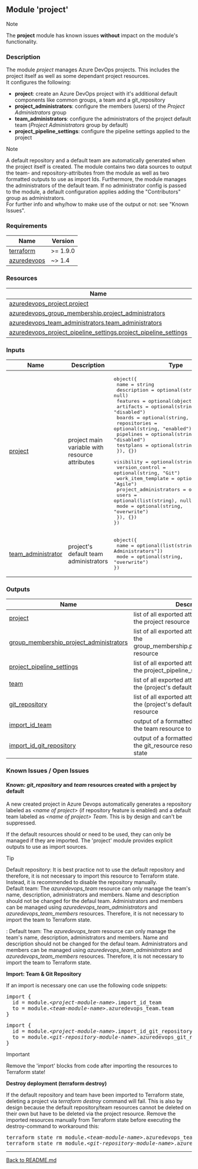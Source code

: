 ## Module 'project'

> [!NOTE]  
> The **project** module has known issues **without** impact on the module's functionality. 

### Description

The module <i>project</i> manages Azure DevOps projects. This includes the project itself as well as some dependant project resources.  
It configures the following:  
* **project**: create an Azure DevOps project with it's additional default components like common groups, a team and a git_repository
* **project_administrators**: configure the members (users) of the *Project Administrators* group
* **team_administrators**: configure the administrators of the project default team (*Project Administrators* group by default)
* **project_pipeline_settings**: configure the pipeline settings applied to the project

> [!NOTE]  
> A default repository and a default team are automatically generated when the project itself is created. The module contains two data sources to output the team- and repository-attributes from the module as well as two formatted outputs to use as import Ids. Furthermore, the module manages the administrators of the default team. If no administrator config is passed to the module, a default configuration applies adding the "Contributors" group as administrators.  
> For further info and why/how to make use of the output or not: see "Known Issues".  

### Requirements

| Name | Version |
|------|---------|
| <a name="requirement_terraform"></a> [terraform](#requirement\_terraform) | >= 1.9.0 |
| <a name="requirement_azuredevops"></a> [azuredevops](#requirement\_azuredevops) | ~> 1.4 |

### Resources

| Name | Type |
|------|------|
| [azuredevops_project.project](https://registry.terraform.io/providers/microsoft/azuredevops/latest/docs/resources/project) | resource |
| [azuredevops_group_membership.project_administrators](https://registry.terraform.io/providers/microsoft/azuredevops/latest/docs/resources/group_membership) | resource |
| [azuredevops_team_administrators.team_administrators](https://registry.terraform.io/providers/microsoft/azuredevops/latest/docs/resources/team_administrators) | resource |
| [azuredevops_project_pipeline_settings.project_pipeline_settings](https://registry.terraform.io/providers/microsoft/azuredevops/latest/docs/resources/project_pipeline_settings) | resource |


### Inputs

| Name | Description | Type | Default | Required |
|------|-------------|------|---------|:--------:|
| <a name="input_project"></a> [project](#input\_project) | project main variable with resource attributes | <pre>object({<br>  name = string<br>  description = optional(string, null)<br>  features = optional(object({<br>    artifacts = optional(string, "disabled")<br>    boards = optional(string, "enabled")<br>    repositories = optional(string, "enabled")<br>    pipelines = optional(string, "disabled")<br>    testplans = optional(string, "disabled")<br>  }), {})<br>  visibility = optional(string, "private")<br>  version_control = optional(string, "Git")<br>  work_item_template = optional(string, "Agile")<br>  project_administrators = optional(object({<br>    users = optional(list(string), null)<br>    mode = optional(string, "overwrite")<br>  }), {})<br>})</pre> | none | yes |
| <a name="input_team_administrator"></a> [team\_administrator](#input\_team\_administrator) | project's default team administrators | <pre>object({<br>  name = optional(list(string), ["Project Administrators"])<br>  mode = optional(string, "overwrite")<br>})</pre> | <pre>object({<br>  name = ["Project Administrators"]<br>  mode = "overwrite"<br>})</pre> | no |

### Outputs

| Name | Description |
|------|-------------|
| <a name="ouput_project"></a> [project](#output\_project) | list of all exported attributes values from the project resource |
| <a name="ouput_group_membership_project_administrators"></a> [group\_membership\_project\_administrators](#output\_group\_membership\_project\_administrators) | list of all exported attribute values from the group_membership.project_administrators resource |
| <a name="ouput_project_pipeline_settings"></a> [project_pipeline_settings](#output\_project\_pipeline\_settings) | list of all exported attributes values from the project_pipeline_settings resource |
| <a name="ouput_team"></a> [team](#output\_team) | list of all exported attributes values from the (project's default) team resource |
| <a name="ouput_git_repository"></a> [git_repository](#output\_git\_repository) | list of all exported attributes values from the (project's default) git_repository resource |
| <a name="ouput_import_id_team"></a> [import_id_team](#output\_import\_id\_team) | output of a formatted id needed to import the team resource to Terraform state |
| <a name="ouput_import_id_git_repository"></a> [import_id_git_repository](#output\_import\_id\_git\_repository) | output of a formatted id needed to import the git_resource resource to Terraform state |

### Known Issues / Open Issues

#### Known: <i>git_repository</i> and <i>team</i> resources created with a project by default
 
A new created project in Azure Devops automatically generates a repository labeled as <i>&lt;name of project&gt;</i> (if repository feature is enabled) and a default team labeled as <i>&lt;name of project&gt; Team</i>. This is by design and can't be suppressed.  
  
If the default resources should or need to be used, they can only be managed if they are imported. The 'project' module provides explicit outputs to use as import sources.  

> [!TIP]  
> Default repository: It is best practice not to use the default repository and therefore, it is not necessary to import this resource to Terraform state. Instead, it is recommended to disable the repository manually.  
> Default team: The <i>azuredevops_team</i> resource can only manage the team's name, description, administrators and members. Name and description should not be changed for the defaul team. Administrators and members can be managed using <i>azuredevops_team_administrators</i> and <i>azuredevops_team_members</i> resources. Therefore, it is not necessary to import the team to Terraform state.  

: Default team: The <i>azuredevops_team</i> resource can only manage the team's name, description, administrators and members. Name and description should not be changed for the defaul team. Administrators and members can be managed using <i>azuredevops_team_administrators</i> and <i>azuredevops_team_members</i> resources. Therefore, it is not necessary to import the team to Terraform state.  

**Import: Team & Git Repository**

If an import is necessary one can use the following code snippets:

<pre>
import {
  id = module.<i>&lt;project-module-name&gt;</i>.import_id_team
  to = module.<i>&lt;team-module-name&gt;</i>.azuredevops_team.team
}
</pre>

<pre>
import {
  id = module.<i>&lt;project-module-name&gt;</i>.import_id_git_repository
  to = module.<i>&lt;git-repository-module-name&gt;</i>.azuredevops_git_repository.git_repository
}
</pre>

> [!IMPORTANT]  
> Remove the 'import' blocks from code after importing the resources to Terraform state!

**Destroy deployment (terraform destroy)**

If the default repository and team have been imported to Terraform state, deleting a project via *terraform destroy* command will fail. This is also by design because the default repository/team resources cannot be deleted on their own but have to be deleted via the project resource. Remove the imported resources manually from Terraform state before executing the destroy-command to workaround this:  

<pre>
terraform state rm module.<i>&lt;team-module-name&gt;</i>.azuredevops_team.team
terraform state rm module.<i>&lt;git-repository-module-name&gt;</i>.azuredevops_git_repository.git_repository
</pre>
  
---
  
[Back to README.md](../README.md)  
